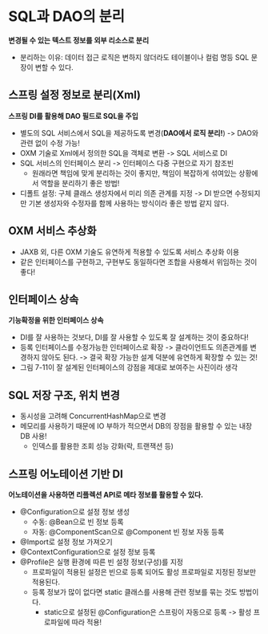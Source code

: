 # SQL과 DAO의 분리
**변경될 수 있는 텍스트 정보를 외부 리소스로 분리**
* 분리하는 이유: 데이터 접근 로직은 변하지 않더라도 테이블이나 컬럼 명등 SQL 문장이 변할 수 있다.

## 스프링 설정 정보로 분리(Xml)

**스프링 DI를 활용해 DAO 필드로 SQL을 주입**

* 별도의 SQL 서비스에서 SQL을 제공하도록 변경(**DAO에서 로직 분리!**) -> DAO와 관련 없이 수정 가능!
* OXM 기술로 Xml에서 정의한 SQL을 객체로 변환 -> SQL 서비스로 DI
* SQL 서비스의 인터페이스 분리 -> 인터페이스 다중 구현으로 자기 참조빈
  * 원래라면 책임에 맞게 분리하는 것이 좋지만, 책임이 복잡하게 섞여있는 상황에서 역할을 분리하기 좋은 방법!
* 디폴트 설정: 구체 클래스 생성자에서 미리 의존 관계를 지정 -> DI 받으면 수정되지만 기본 생성자와 수정자를 함께 사용하는 방식이라 좋은 방법 같지 않다.

## OXM 서비스 추상화

* JAXB 외, 다른 OXM 기술도 유연하게 적용할 수 있도록 서비스 추상화 이용
* 같은 인터페이스를 구현하고, 구현부도 동일하다면 조합을 사용해서 위임하는 것이 좋다!

## 인터페이스 상속

**기능확정을 위한 인터페이스 상속**

* DI를 잘 사용하는 것보다, DI를 잘 사용할 수 있도록 잘 설계하는 것이 중요하다!
* 등록 인터페이스를 수정가능한 인터페이스로 확장 -> 클라이언트도 의존관계를 변경하지 않아도 된다. -> 결국 확장 가능한 설계 덕분에 유연하게 확장할 수 있는 것!
* 그림 7-11이 잘 설계된 인터페이스의 강점을 제대로 보여주는 사진이라 생각

## SQL 저장 구조, 위치 변경

* 동시성을 고려해 ConcurrentHashMap으로 변경
* 메모리를 사용하기 때문에 IO 부하가 적으면서 DB의 장점을 활용할 수 있는 내장 DB 사용!
  * 인덱스를 활용한 조회 성능 강화(락, 트랜잭션 등)

## 스프링 어노테이션 기반 DI

**어노테이션을 사용하면 리플렉션 API로 메타 정보를 활용할 수 있다.**

* @Configuration으로 설정 정보 생성
  * 수동: @Bean으로 빈 정보 등록
  * 자동: @ComponentScan으로 @Component 빈 정보 자동 등록
* @Import로 설정 정보 가져오기
* @ContextConfiguration으로 설정 정보 등록
* @Profile은 실행 환경에 따른 빈 설정 정보(구성)를 지정
  * 프로파일이 적용된 설정은 빈으로 등록 되어도 활성 프로파일로 지정된 정보만 적용된다.
  * 등록 정보가 많이 없다면 static 클래스를 사용해 관련 정보를 묶는 것도 방법이다.
    * static으로 설정된 @Configuration은 스프링이 자동으로 등록 -> 활성 프로파일에 따라 적용!
